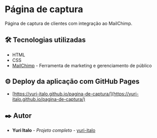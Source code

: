 # Página de captura
Página de captura de clientes com integração ao MailChimp.

## 🛠️ Tecnologias utilizadas

* HTML
* CSS
* [MailChimp](https://mailchimp.com/) - Ferramenta de marketing e gerenciamento de público

## ⚙️ Deploy da aplicação com GitHub Pages

* [https://yuri-italo.github.io/pagina-de-captura/](https://yuri-italo.github.io/pagina-de-captura/)
## ✒️ Autor

* **Yuri Italo** - *Projeto completo* - [yuri-italo](https://github.com/yuri-italo)
